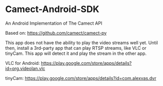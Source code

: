 # Camect-Android-SDK
An Android Implementation of The Camect API

Based on: https://github.com/camect/camect-py

This app does not have the ability to play the video streams well yet. Until
then, install a 3rd-party app that can play RTSP streams, like VLC or tinyCam. This app
will detect it and play the stream in the other app.

VLC for Android: https://play.google.com/store/apps/details?id=org.videolan.vlc

tinyCam: https://play.google.com/store/apps/details?id=com.alexvas.dvr
